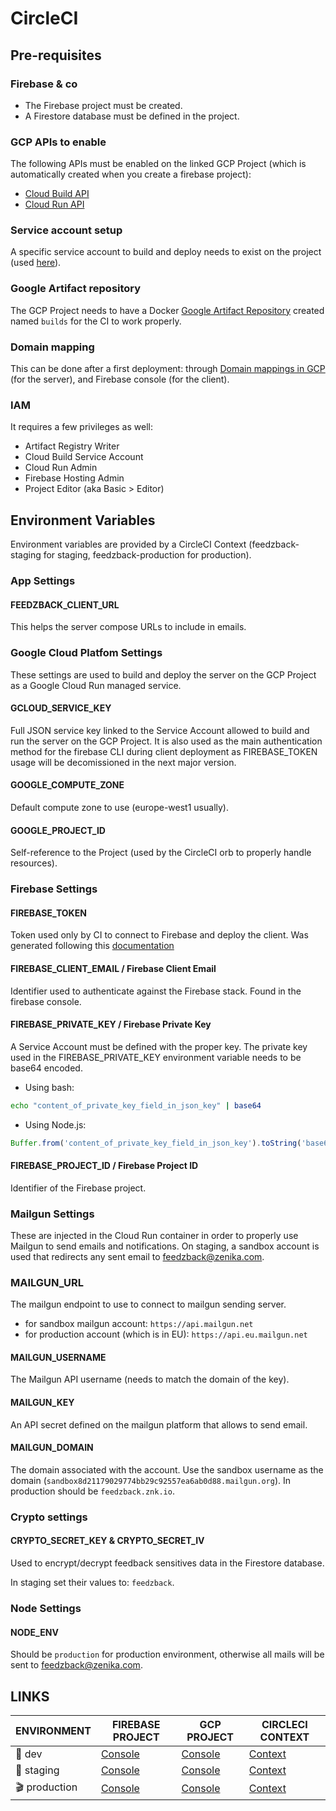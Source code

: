 # CircleCI

## Pre-requisites

### Firebase & co

- The Firebase project must be created.
- A Firestore database must be defined in the project.

### GCP APIs to enable

The following APIs must be enabled on the linked GCP Project (which is automatically created when you create a firebase project):

- [Cloud Build API](https://console.cloud.google.com/apis/library/cloudbuild.googleapis.com)
- [Cloud Run API](https://console.cloud.google.com/apis/library/run.googleapis.com)

### Service account setup

A specific service account to build and deploy needs to exist on the project (used [here](#gcloud_service_key)).

### Google Artifact repository

The GCP Project needs to have a Docker [Google Artifact Repository](https://console.cloud.google.com/artifacts) created named `builds` for the CI to work properly.

### Domain mapping

This can be done after a first deployment: through [Domain mappings in GCP](https://console.cloud.google.com/run/domains) (for the server), and Firebase console (for the client).

### IAM

It requires a few privileges as well:

- Artifact Registry Writer
- Cloud Build Service Account
- Cloud Run Admin
- Firebase Hosting Admin
- Project Editor (aka Basic > Editor)

## Environment Variables

Environment variables are provided by a CircleCI Context (feedzback-staging for staging, feedzback-production for production).

### App Settings

#### FEEDZBACK_CLIENT_URL

This helps the server compose URLs to include in emails.

### Google Cloud Platfom Settings

These settings are used to build and deploy the server on the GCP Project as a Google Cloud Run managed service.

#### GCLOUD_SERVICE_KEY

Full JSON service key linked to the Service Account allowed to build and run the server on the GCP Project.
It is also used as the main authentication method for the firebase CLI during client deployment as FIREBASE_TOKEN usage will be decomissioned in the next major version.

#### GOOGLE_COMPUTE_ZONE

Default compute zone to use (europe-west1 usually).

#### GOOGLE_PROJECT_ID

Self-reference to the Project (used by the CircleCI orb to properly handle resources).

### Firebase Settings

#### FIREBASE_TOKEN

Token used only by CI to connect to Firebase and deploy the client. Was generated following this [documentation](https://firebase.google.com/docs/cli?authuser=0#cli-ci-systems)

#### FIREBASE_CLIENT_EMAIL / Firebase Client Email

Identifier used to authenticate against the Firebase stack. Found in the firebase console.

#### FIREBASE_PRIVATE_KEY / Firebase Private Key

A Service Account must be defined with the proper key. The private key used in the FIREBASE_PRIVATE_KEY environment variable needs to be base64 encoded.

- Using bash:

```bash
echo "content_of_private_key_field_in_json_key" | base64
```

- Using Node.js:

```js
Buffer.from('content_of_private_key_field_in_json_key').toString('base64');
```

#### FIREBASE_PROJECT_ID / Firebase Project ID

Identifier of the Firebase project.

### Mailgun Settings

These are injected in the Cloud Run container in order to properly use Mailgun to send emails and notifications.
On staging, a sandbox account is used that redirects any sent email to [feedzback@zenika.com](mailto:feedzback@zenika.com).

### MAILGUN_URL

The mailgun endpoint to use to connect to mailgun sending server.

- for sandbox mailgun account: `https://api.mailgun.net`
- for production account (which is in EU): `https://api.eu.mailgun.net`

#### MAILGUN_USERNAME

The Mailgun API username (needs to match the domain of the key).

#### MAILGUN_KEY

An API secret defined on the mailgun platform that allows to send email.

#### MAILGUN_DOMAIN

The domain associated with the account.
Use the sandbox username as the domain (`sandbox8d21179029774bb29c92557ea6ab0d88.mailgun.org`).
In production should be `feedzback.znk.io`.

### Crypto settings

#### CRYPTO_SECRET_KEY & CRYPTO_SECRET_IV

Used to encrypt/decrypt feedback sensitives data in the Firestore database.

In staging set their values to: `feedzback`.

### Node Settings

#### NODE_ENV

Should be `production` for production environment, otherwise all mails will be sent to feedzback@zenika.com.

## LINKS

| ENVIRONMENT   | FIREBASE PROJECT                                                                     | GCP PROJECT                                                                                   | CIRCLECI CONTEXT                                                                                                                    |
| ------------- | ------------------------------------------------------------------------------------ | --------------------------------------------------------------------------------------------- | ----------------------------------------------------------------------------------------------------------------------------------- |
| 🚧 dev        | [Console](https://console.firebase.google.com/project/feedzback-v2-dev/overview)     | [Console](https://console.cloud.google.com/home/dashboard?hl=en&project=feedzback-v2-dev)     | [Context](https://app.circleci.com/settings/organization/github/Zenika/contexts/686ad410-3bba-4c59-a904-da3fe737eaa3?return-to=%2F) |
| 🚀 staging    | [Console](https://console.firebase.google.com/project/feedzback-v2-staging/overview) | [Console](https://console.cloud.google.com/home/dashboard?hl=en&project=feedzback-v2-staging) | [Context](https://app.circleci.com/settings/organization/github/Zenika/contexts/489bddb3-fe2e-465e-91f9-b9ba7a155e0d?return-to=%2F) |
| 🎬 production | [Console](https://console.firebase.google.com/project/feedzback-v2/overview)         | [Console](https://console.cloud.google.com/home/dashboard?hl=en&project=feedzback-v2)         | [Context](https://app.circleci.com/settings/organization/github/Zenika/contexts/3b5ca05f-7180-479e-9225-9902e29cde9b?return-to=%2F) |
